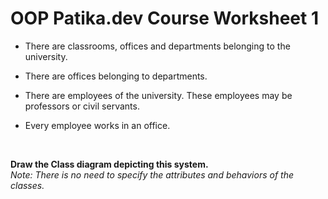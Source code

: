 # OOP Patika.dev Course Worksheet 1
* There are classrooms, offices and departments belonging to the university.

* There are offices belonging to departments.

* There are employees of the university. These employees may be professors or civil servants.

* Every employee works in an office.
<br>

<b>Draw the Class diagram depicting this system.</b>
<br>
<i>Note: There is no need to specify the attributes and behaviors of the classes.</i>
